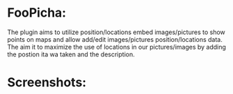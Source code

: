 # FooPicha:
The plugin aims to utilize position/locations embed images/pictures to show points on maps and allow add/edit images/pictures position/locations data. The aim it to maximize the use of locations in our pictures/images by adding the postion ita wa taken and the description.

# Screenshots:



